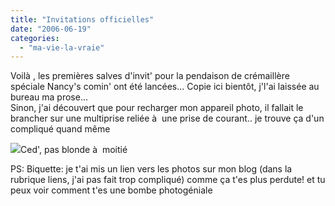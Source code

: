 ```yaml
---
title: "Invitations officielles"
date: "2006-06-19"
categories: 
  - "ma-vie-la-vraie"
---
```


  
Voilà , les premières salves d'invit' pour la pendaison de crémaillère spéciale Nancy's comin' ont été lancées... Copie ici bientôt, j'l'ai laissée au bureau ma prose...  
Sinon, j'ai découvert que pour recharger mon appareil photo, il fallait le brancher sur une multiprise reliée à  une prise de courant.. je trouve ça d'un compliqué quand même  
  
![](images/23d41e88-b715-475f-aad2-4f81dec3d9b3.png)Ced', pas blonde à  moitié  
  
PS: Biquette: je t'ai mis un lien vers les photos sur mon blog (dans la rubrique liens, j'ai pas fait trop compliqué) comme ça t'es plus perdute! et tu peux voir comment t'es une bombe photogéniale
